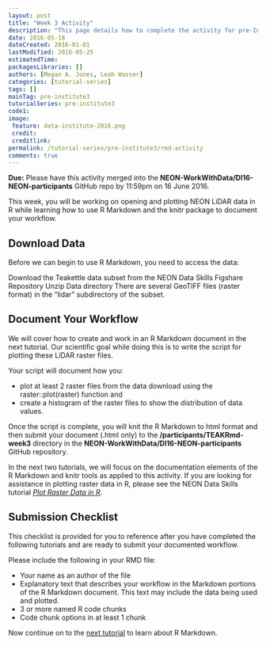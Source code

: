 ```yaml
---
layout: post
title: "Week 3 Activity"
description: "This page details how to complete the activity for pre-Institute week 3."
date: 2016-05-18
dateCreated: 2016-01-01
lastModified: 2016-05-25
estimatedTime: 
packagesLibraries: []
authors: [Megan A. Jones, Leah Wasser]
categories: [tutorial-series]
tags: []
mainTag: pre-institute3
tutorialSeries: pre-institute3
code1: 
image:
 feature: data-institute-2016.png
 credit:
 creditlink:
permalink: /tutorial-series/pre-institute3/rmd-activity
comments: true
---
```



**Due:** Please have this activity merged into the 
**NEON-WorkWithData/DI16-NEON-participants** GitHub repo by 11:59pm on 
16 June 2016.

This week, you will be working on opening and plotting NEON LiDAR data in R 
while learning how to use R Markdown and the knitr package to document your 
workflow. 

## Download Data 
Before we can begin to use R Markdown, you need to access the data: 

Download the Teakettle data subset from the NEON Data Skills Figshare Repository
Unzip 
Data directory 
There are several GeoTIFF files (raster format) in the “lidar” subdirectory of the subset. 


## Document Your Workflow
We will cover how to create and work in an R Markdown document in the next 
tutorial. Our scientific goal while doing this is to write the script for 
plotting these LiDAR raster files. 

Your script will document how you:

* plot at least 2 raster files from the data download using the raster::plot(raster) function and 
* create a histogram of the raster files to show the distribution of data values.

Once the script is complete, you will knit the R Markdown to html format and 
then submit your document (.html only) to the **/participants/TEAKRmd-week3** 
directory in the **NEON-WorkWithData/DI16-NEON-participants** GitHub repository. 

In the next two tutorials, we will focus on the documentation elements of the R 
Markdown and knitr tools as applied to this activity. If you are looking for 
assistance in plotting raster data in R, please see the NEON Data Skills tutorial 
<a href="http://neondataskills.org/R/Plot-Rasters-In-R/" target="_blank">*Plot Raster Data in R*</a>. 

## Submission Checklist
This checklist is provided for you to reference after you have completed the 
following tutorials and are ready to submit your documented workflow. 

Please include the following in your RMD file:

* Your name as an author of the file
* Explanatory text that describes your workflow in the Markdown portions of the 
R Markdown document. This text may include the data being used and plotted.
* 3 or more named R code chunks
* Code chunk options in at least 1 chunk


Now continue on to the 
[next tutorial]({{site.baseurl}}/tutorial-series/pre-institute3/rmd03)
to learn about R Markdown. 
